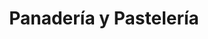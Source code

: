 ---
title: "Panadería y Pastelería"
url: /guayaquil/panaderia-y-pasteleria-german-antonio-pituir-antuash/
shop: Bäckerei
---